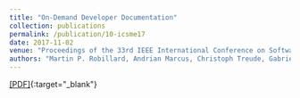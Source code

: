 ```yaml
---
title: "On-Demand Developer Documentation"
collection: publications
permalink: /publication/10-icsme17
date: 2017-11-02
venue: "Proceedings of the 33rd IEEE International Conference on Software Maintenance and Evolution (ICSME'17), pp. 479-483 - NIER track"
authors: "Martin P. Robillard, Andrian Marcus, Christoph Treude, Gabriele Bavota, **Oscar Chaparro**, Neil Ernst, Marco Aurélio Gerosa, Michael Godfrey, Michele Lanza, Mario Linares-Vásquez, Gail Murphy, Laura Moreno, David Shepherd, and Edmund Wong"
---
```

[[PDF]](/files/10-icsme17.pdf){:target="_blank"}